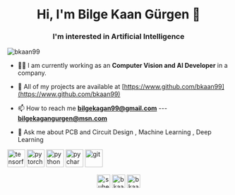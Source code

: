 <h1 align="center">Hi, I'm Bilge Kaan Gürgen 👋</h1>
<h3 align="center">I'm interested in Artificial Intelligence</h3>

<p align="left"> <img src="https://komarev.com/ghpvc/?username=suhedacilek" alt="bkaan99" /> </p>

- 👩‍💻 I am currently working as an <b>Computer Vision and AI Developer</b> in a company.

- 🚀 All of my projects are available at [https://www.github.com/bkaan99](https://www.github.com/bkaan99)

- 📫 How to reach me **bilgekagan99@gmail.com**  ---  **bilgekagangurgen@msn.com**

- 💬 Ask me about PCB and Circuit Design , Machine Learning , Deep Learning
 
 <p align="left">
 
 <img src="https://www.vectorlogo.zone/logos/tensorflow/tensorflow-icon.svg" alt="tensorflow" width="40" height="40"/>

 <img src="https://www.vectorlogo.zone/logos/pytorch/pytorch-icon.svg" alt="pytorch" width="40" height="40"/>
 
 <img src="https://icongr.am/devicon/python-original.svg?size=128&color=currentColor" alt="python" width="40" height="40"/>
 
 <img src="https://icongr.am/devicon/pycharm-original-wordmark.svg?size=128&color=currentColor" alt="pycharm" width="40" height="40"/>

 <img src="https://icongr.am/devicon/git-original.svg?size=128&color=currentColor" alt="git" width="40" height="40"/> 
</p>


<p align="center">
<a href="https://kaggle.com/suhedacilek" target="blank"><img align="center" src="https://cdn.jsdelivr.net/npm/simple-icons@3.0.1/icons/kaggle.svg" alt="suhedacilek" height="30" width="30" /></a>
<a href="https://linkedin.com/in/bilgekaangurgen" target="blank"><img align="center" src="https://cdn.jsdelivr.net/npm/simple-icons@3.0.1/icons/linkedin.svg" alt="bkaan99" height="30" width="30" /></a>
<a href="https://instagram.com/bkaan99" target="blank"><img align="center" src="https://cdn.jsdelivr.net/npm/simple-icons@3.0.1/icons/instagram.svg" alt="bkaan99" height="30" width="30" /></a>
</p>
